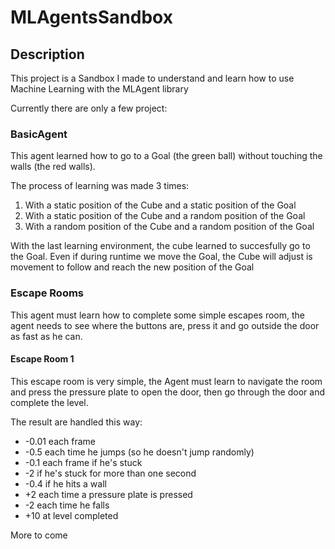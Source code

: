 # MLAgentsSandbox

## Description
This project is a Sandbox I made to understand and learn how to use Machine Learning with the MLAgent library

Currently there are only a few project:

### BasicAgent
This agent learned how to go to a Goal (the green ball) without touching the walls (the red walls).

The process of learning was made 3 times:
1. With a static position of the Cube and a static position of the Goal
2. With a static position of the Cube and a random position of the Goal
3. With a random position of the Cube and a random position of the Goal

With the last learning environment, the cube learned to succesfully go to the Goal. Even if during runtime we move the Goal, the Cube will adjust is movement to follow and reach the new position of the Goal 


### Escape Rooms
This agent must learn how to complete some simple escapes room, the agent needs to see where the buttons are, press it and go outside the door as fast as he can.

#### Escape Room 1
This escape room is very simple, the Agent must learn to navigate the room and press the pressure plate to open the door, then go through the door and complete the level.

The result are handled this way:
- -0.01 each frame
- -0.5 each time he jumps (so he doesn't jump randomly)
- -0.1 each frame if he's stuck
- -2 if he's stuck for more than one second
- -0.4 if he hits a wall
- +2 each time a pressure plate is pressed
- -2 each time he falls
- +10 at level completed

More to come

